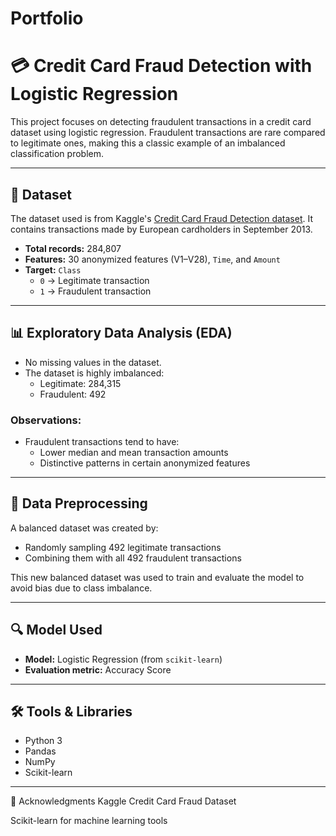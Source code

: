 # Portfolio

# 💳 Credit Card Fraud Detection with Logistic Regression

This project focuses on detecting fraudulent transactions in a credit card dataset using logistic regression. Fraudulent transactions are rare compared to legitimate ones, making this a classic example of an imbalanced classification problem.

---

## 📂 Dataset

The dataset used is from Kaggle's [Credit Card Fraud Detection dataset](https://www.kaggle.com/datasets/mlg-ulb/creditcardfraud). It contains transactions made by European cardholders in September 2013.

- **Total records:** 284,807  
- **Features:** 30 anonymized features (V1–V28), `Time`, and `Amount`  
- **Target:** `Class`  
  - `0` → Legitimate transaction  
  - `1` → Fraudulent transaction  

---

## 📊 Exploratory Data Analysis (EDA)

- No missing values in the dataset.
- The dataset is highly imbalanced:
  - Legitimate: 284,315  
  - Fraudulent: 492  

### Observations:
- Fraudulent transactions tend to have:
  - Lower median and mean transaction amounts  
  - Distinctive patterns in certain anonymized features

---

## 🧪 Data Preprocessing

A balanced dataset was created by:

- Randomly sampling 492 legitimate transactions  
- Combining them with all 492 fraudulent transactions  

This new balanced dataset was used to train and evaluate the model to avoid bias due to class imbalance.

---

## 🔍 Model Used

- **Model:** Logistic Regression (from `scikit-learn`)  
- **Evaluation metric:** Accuracy Score  

---

## 🛠️ Tools & Libraries

- Python 3  
- Pandas  
- NumPy  
- Scikit-learn  

---

🙌 Acknowledgments
Kaggle Credit Card Fraud Dataset

Scikit-learn for machine learning tools
